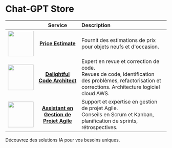 # Chat-GPT Store

| | Service | Description |
|:-----:|:-------:|:----------------------------|
|<img src="https://github.com/ssavajols/chat-gpt/assets/3191585/530f21c7-5c62-4ca0-bea1-1fdd57c3e8e6" width="80" /> |  [**Price Estimate**](https://chat.openai.com/g/g-jMlFl1ZsK-price-estimate) | Fournit des estimations de prix pour objets neufs et d'occasion. |
| <img src="https://github.com/ssavajols/chat-gpt/assets/3191585/85f9de33-1ab7-46a1-a63f-53d02c6a554a" width="80" /> | [**Delightful Code Architect**](https://chat.openai.com/g/g-jXgpOXwJP-delightful-code-architect)|Expert en revue et correction de code. <br> Revues de code, identification des problèmes, refactorisation et corrections. Architecture logiciel cloud AWS. |
| <img src="https://github.com/ssavajols/chat-gpt/assets/3191585/d7d75125-16d8-4a5c-b6e6-516cd752356a" width="80" /> | [**Assistant en Gestion de Projet Agile**](https://chat.openai.com/g/g-W0BA5C57o-assistant-en-gestion-de-projet-agile) |  Support et expertise en gestion de projet Agile. <br> Conseils en Scrum et Kanban, planification de sprints, rétrospectives. |

Découvrez des solutions IA pour vos besoins uniques.
